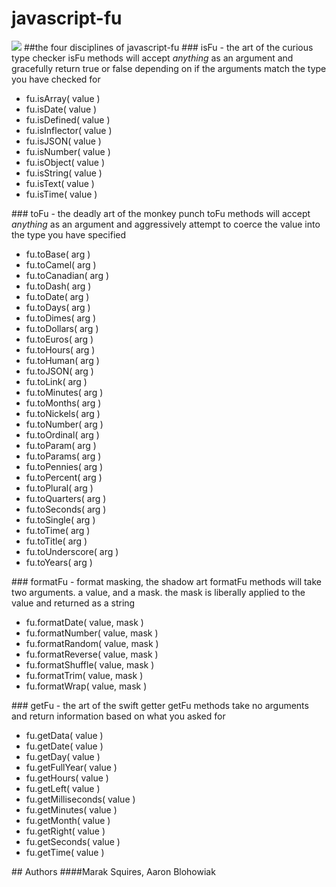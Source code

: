 # javascript-fu
<img src = "http://imgur.com/32UFx.jpg" border = "0">
##the four disciplines of javascript-fu
### isFu - the art of the curious type checker
isFu methods will accept <em>anything</em> as an argument and gracefully return true or false depending on if the arguments match the type you have checked for
<ul><li>fu.isArray( value )</li><li>fu.isDate( value )</li><li>fu.isDefined( value )</li><li>fu.isInflector( value )</li><li>fu.isJSON( value )</li><li>fu.isNumber( value )</li><li>fu.isObject( value )</li><li>fu.isString( value )</li><li>fu.isText( value )</li><li>fu.isTime( value )</li></ul>
### toFu - the deadly art of the monkey punch
toFu methods will accept <em>anything</em> as an argument and aggressively attempt to coerce the value into the type you have specified 
<ul><li>fu.toBase( arg )</li><li>fu.toCamel( arg )</li><li>fu.toCanadian( arg )</li><li>fu.toDash( arg )</li><li>fu.toDate( arg )</li><li>fu.toDays( arg )</li><li>fu.toDimes( arg )</li><li>fu.toDollars( arg )</li><li>fu.toEuros( arg )</li><li>fu.toHours( arg )</li><li>fu.toHuman( arg )</li><li>fu.toJSON( arg )</li><li>fu.toLink( arg )</li><li>fu.toMinutes( arg )</li><li>fu.toMonths( arg )</li><li>fu.toNickels( arg )</li><li>fu.toNumber( arg )</li><li>fu.toOrdinal( arg )</li><li>fu.toParam( arg )</li><li>fu.toParams( arg )</li><li>fu.toPennies( arg )</li><li>fu.toPercent( arg )</li><li>fu.toPlural( arg )</li><li>fu.toQuarters( arg )</li><li>fu.toSeconds( arg )</li><li>fu.toSingle( arg )</li><li>fu.toTime( arg )</li><li>fu.toTitle( arg )</li><li>fu.toUnderscore( arg )</li><li>fu.toYears( arg )</li></ul>
### formatFu - format masking, the shadow art
formatFu methods will take two arguments. a value, and a mask. the mask is liberally applied to the value and returned as a string
<ul><li>fu.formatDate( value, mask )</li><li>fu.formatNumber( value, mask )</li><li>fu.formatRandom( value, mask )</li><li>fu.formatReverse( value, mask )</li><li>fu.formatShuffle( value, mask )</li><li>fu.formatTrim( value, mask )</li><li>fu.formatWrap( value, mask )</li></ul>
### getFu - the art of the swift getter
getFu methods take no arguments and return information based on what you asked for
<ul><li>fu.getData( value )</li><li>fu.getDate( value )</li><li>fu.getDay( value )</li><li>fu.getFullYear( value )</li><li>fu.getHours( value )</li><li>fu.getLeft( value )</li><li>fu.getMilliseconds( value )</li><li>fu.getMinutes( value )</li><li>fu.getMonth( value )</li><li>fu.getRight( value )</li><li>fu.getSeconds( value )</li><li>fu.getTime( value )</li></ul>
## Authors
####Marak Squires, Aaron Blohowiak